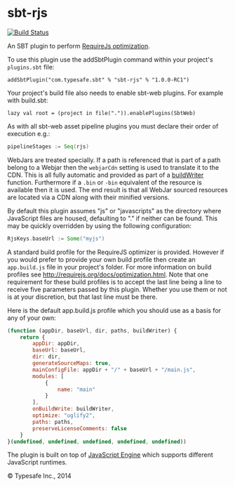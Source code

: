 sbt-rjs
=======

[![Build Status](https://api.travis-ci.org/sbt/sbt-rjs.png?branch=master)](https://travis-ci.org/sbt/sbt-rjs)

An SBT plugin to perform [RequireJs optimization](http://requirejs.org/docs/optimization.html).

To use this plugin use the addSbtPlugin command within your project's `plugins.sbt` file:

    addSbtPlugin("com.typesafe.sbt" % "sbt-rjs" % "1.0.0-RC1")

Your project's build file also needs to enable sbt-web plugins. For example with build.sbt:

    lazy val root = (project in file(".")).enablePlugins(SbtWeb)

As with all sbt-web asset pipeline plugins you must declare their order of execution e.g.:

```scala
pipelineStages := Seq(rjs)
```

WebJars are treated specially. If a path is referenced that is part of a path belong to a Webjar then the `webjarCdn`
setting is used to translate it to the CDN. This is all fully automatic and provided as part of a [buildWriter](http://www.ericfeminella.com/blog/2012/03/24/preprocessing-modules-with-requirejs-optimizer/)
function. Furthermore if a `.bin` or `-bin` equivalent of the resource is available then it is used. The end result is
that all WebJar sourced resources are located via a CDN along with their minified versions.

By default this plugin assumes "js" or "javascripts" as the directory where JavaScript files are housed, defaulting to "." if neither
can be found. This may be quickly overridden by using the following configuration:

```scala
RjsKeys.baseUrl := Some("myjs")
```

A standard build profile for the RequireJS optimizer is provided. However if you would prefer to provide your own
build profile then create an `app.build.js` file in your project's folder. For more information on build profiles
see http://requirejs.org/docs/optimization.html. Note that one requirement for these build profiles is to accept the
last line being a line to receive five parameters passed by this plugin. Whether you use them or not is at your
discretion, but that last line must be there.

Here is the default app.build.js profile which you should use as a basis for any of your own:

```javascript
(function (appDir, baseUrl, dir, paths, buildWriter) {
    return {
        appDir: appDir,
        baseUrl: baseUrl,
        dir: dir,
        generateSourceMaps: true,
        mainConfigFile: appDir + "/" + baseUrl + "/main.js",
        modules: [
            {
                name: "main"
            }
        ],
        onBuildWrite: buildWriter,
        optimize: "uglify2",
        paths: paths,
        preserveLicenseComments: false
    }
}(undefined, undefined, undefined, undefined, undefined))
```

The plugin is built on top of [JavaScript Engine](https://github.com/typesafehub/js-engine) which supports different JavaScript runtimes.

&copy; Typesafe Inc., 2014
